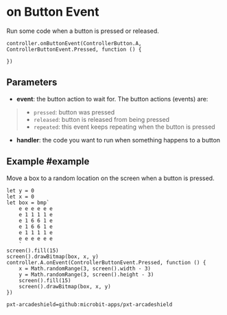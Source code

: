 # on Button Event

Run some code when a button is pressed or released.

```sig
controller.onButtonEvent(ControllerButton.A, ControllerButtonEvent.Pressed, function () {
	
})
```

## Parameters

* **event**: the button action to wait for. The button actions (events) are:
> * ``pressed``: button was pressed
> * ``released``: button is released from being pressed
> * ``repeated``: this event keeps repeating when the button is pressed
* **handler**: the code you want to run when something happens to a button

## Example #example

Move a box to a random location on the screen when a button is pressed.

```blocks
let y = 0
let x = 0
let box = bmp`
    e e e e e e 
    e 1 1 1 1 e 
    e 1 6 6 1 e 
    e 1 6 6 1 e 
    e 1 1 1 1 e 
    e e e e e e 
    `
screen().fill(15)
screen().drawBitmap(box, x, y)
controller.A.onEvent(ControllerButtonEvent.Pressed, function () {
    x = Math.randomRange(3, screen().width - 3)
    y = Math.randomRange(3, screen().height - 3)
    screen().fill(15)
    screen().drawBitmap(box, x, y)
})
```

```package
pxt-arcadeshield=github:microbit-apps/pxt-arcadeshield
```
